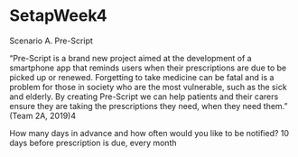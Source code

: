 # SetapWeek4

Scenario A. Pre-Script

“Pre-Script is a brand new project aimed at the development of a smartphone app that reminds users when their prescriptions are due to be picked up or renewed. Forgetting to take medicine can be fatal and is a problem for those in society who are the most vulnerable, such as the sick and elderly. By creating Pre-Script we can help patients and their carers ensure they are taking the prescriptions they need, when they need them.” (Team 2A, 2019)4

How many days in advance and how often would you like to be notified?
10 days before prescription is due, every month

